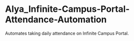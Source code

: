 # Alya_Infinite-Campus-Portal-Attendance-Automation
Automates taking daily attendance on Infinite Campus Portal.
